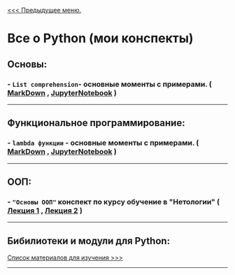 [<<< Предыдущее меню.](..%2Fstudy_materials.md)

# Все о Python (мои конспекты)
## Основы:
### - `List comprehension`- основные моменты с примерами.  ( [MarkDown](/study_materials/Python/List_comprehension.md) , [JupyterNotebook](/study_materials/Python/List_comprehension.ipynb) )

***
## Функциональное программирование:
### - `lambda функции` - основные моменты с примерами.  ( [MarkDown](/study_materials/Python/lambda.md) , [JupyterNotebook](/study_materials/Python/lambda.ipynb) )

***
## ООП:
### - `"Основы ООП"` конспект по курсу обучение в "Нетологии" ( [Лекция 1](/study_materials/Python/Netology/(OOP)_and_API/OOP_Lesson_1_my_precis.ipynb) , [Лекция 2](/study_materials/Python/Netology/(OOP)_and_API/OOP_Lesson_2_my_precis.ipynb) )

***
## Бибилиотеки и модули для Python:
[Список материалов для изучения >>>](/study_materials/Python/Moduls_and_libraries/moduls_and_libraries.md)
***